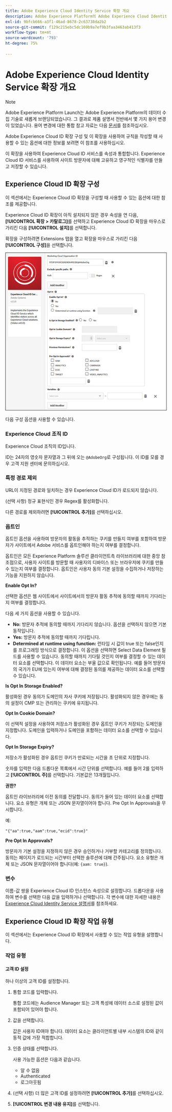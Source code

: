 ```yaml
---
title: Adobe Experience Cloud Identity Service 확장 개요
description: Adobe Experience Platform의 Adobe Experience Cloud Identity 서비스 태그 확장에 대해 알아봅니다.
exl-id: 9bfcb666-a3f1-46ad-8678-2c63738da2b2
source-git-commit: f129c215ebc5dc169b9a7ef9b3faa3463ab413f3
workflow-type: tm+mt
source-wordcount: '793'
ht-degree: 75%

---
```


# Adobe Experience Cloud Identity Service 확장 개요

>[!NOTE]
>
>Adobe Experience Platform Launch는 Adobe Experience Platform의 데이터 수집 기술로 새롭게 브랜딩되었습니다. 그 결과로 제품 설명서 전반에서 몇 가지 용어 변경이 있었습니다. 용어 변경에 대한 통합 참고 자료는 다음 [문서](../../../term-updates.md)를 참조하십시오.

Adobe Experience Cloud ID 확장 구성 및 이 확장을 사용하여 규칙을 작성할 때 사용할 수 있는 옵션에 대한 정보를 보려면 이 참조를 사용하십시오.

이 확장을 사용하여 Experience Cloud ID 서비스를 속성과 통합합니다. Experience Cloud ID 서비스를 사용하여 사이트 방문자에 대해 고유하고 영구적인 식별자를 만들고 저장할 수 있습니다.

## Experience Cloud ID 확장 구성

이 섹션에서는 Experience Cloud ID 확장을 구성할 때 사용할 수 있는 옵션에 대한 참조를 제공합니다.

Experience Cloud ID 확장이 아직 설치되지 않은 경우 속성을 연 다음, **[!UICONTROL 확장 > 카탈로그]**&#x200B;를 선택하고 Experience Cloud ID 확장을 마우스로 가리킨 다음 **[!UICONTROL 설치]**&#x200B;를 선택합니다.

확장을 구성하려면 Extensions 탭을 열고 확장을 마우스로 가리킨 다음 **[!UICONTROL 구성]**&#x200B;을 선택합니다.

![](../../../images/optin.jpg)

다음 구성 옵션을 사용할 수 있습니다.

### Experience Cloud 조직 ID

Experience Cloud 조직의 ID입니다.

ID는 24자의 영숫자 문자열과 그 뒤에 오는 `@AdobeOrg`로 구성됩니다. 이 ID를 모를 경우 고객 지원 센터에 문의하십시오.

### 특정 경로 제외

URL이 지정된 경로와 일치하는 경우 Experience Cloud ID가 로드되지 않습니다.

(선택 사항) 정규 표현식인 경우 Regex를 활성화합니다.

다른 경로를 제외하려면 **[!UICONTROL 추가]**&#x200B;를 선택하십시오.

### 옵트인

옵트인 옵션을 사용하여 방문자의 활동을 추적하는 쿠키를 만들지 여부를 포함하여 방문자가 사이트에서 Adobe 서비스를 옵트인해야 하는지 여부를 결정합니다.

옵트인은 모든 Experience Platform 솔루션 클라이언트측 라이브러리에 대한 중앙 참조점으로, 사용자 사이트를 방문할 때 사용자의 디바이스 또는 브라우저에 쿠키를 만들 수 있는지 여부를 결정합니다. 옵트인은 사용자 동의 기본 설정을 수집하거나 저장하는 기능을 지원하지 않습니다.

**Enable Opt In?**

선택한 옵션은 웹 사이트에서 사이트에서의 방문자 활동 추적에 동의할 때까지 기다리는지 여부를 결정합니다.

다음 세 가지 옵션을 사용할 수 있습니다.

* **No:** 방문자 추적에 동의할 때까지 기다리지 않습니다. 옵션을 선택하지 않으면 기본 동작입니다.
* **Yes:** 방문자 추적에 동의할 때까지 기다립니다.
* **Determined at runtime using function:** 런타임 시 값이 true 또는 false인지를 프로그래밍 방식으로 결정합니다. 이 옵션을 선택하면 Select Data Element 필드를 사용할 수 있습니다. 동의할 때까지 기다릴 것인지 여부를 결정할 수 있는 데이터 요소를 선택합니다. 이 데이터 요소는 부울 값으로 확인됩니다. 예를 들어 방문자의 국가가 EU에 있는지 여부에 대해 결정된 동의를 제공하는 데이터 요소를 선택할 수 있습니다.

**Is Opt In Storage Enabled?**

활성화된 경우 동의가 도메인의 자사 쿠키에 저장됩니다. 활성화되지 않은 경우에는 동의 설정이 CMP 또는 관리하는 쿠키에 유지됩니다.

**Opt In Cookie Domain?**

이 선택적 설정을 사용하여 저장소가 활성화된 경우 옵트인 쿠키가 저장되는 도메인을 지정합니다. 도메인을 입력하거나 도메인을 포함하는 데이터 요소를 선택할 수 있습니다.

**Opt In Storage Expiry?**

저장소가 활성화된 경우 옵트인 쿠키가 만료되는 시간을 초 단위로 지정합니다.

숫자를 입력한 다음 드롭다운 목록에서 시간 단위를 선택합니다. 예를 들어 2를 입력하고 **[!UICONTROL 주]**&#x200B;를 선택합니다. 기본값은 13개월입니다.

**권한?**

옵트인 라이브러리에 이전 동의를 전달합니다. 동의가 들어 있는 데이터 요소를 선택합니다. 요소 유형은 개체 또는 JSON 문자열이어야 합니다. Pre Opt In Approvals을 무시합니다.

예:

`"{"aa":true,"aam":true,"ecid":true}"`

**Pre Opt In Approvals?**

방문자가 기본 설정을 지정하지 않은 경우 승인하거나 거부할 카테고리를 정의합니다. 동의는 페이지가 로드되는 시간부터 선택한 솔루션에 대해 간주됩니다. 요소 유형은 개체 또는 JSON 문자열이어야 합니다(예: `{aam: true}`).

### 변수

이름-값 쌍을 Experience Cloud ID 인스턴스 속성으로 설정합니다. 드롭다운을 사용하여 변수를 선택한 다음 값을 입력하거나 선택합니다. 각 변수에 대한 자세한 내용은 [Experience Cloud Identity Service 설명서](https://experiencecloud.adobe.com/resources/help/ko_KR/mcvid/mcvid-overview.html)를 참조하세요.

## Experience Cloud ID 확장 작업 유형

이 섹션에서는 Experience Cloud ID 확장에서 사용할 수 있는 작업 유형을 설명합니다.

### 작업 유형

#### 고객 ID 설정

하나 이상의 고객 ID를 설정합니다.

1. 통합 코드를 입력합니다.

   통합 코드에는 Audience Manager 또는 고객 특성에 데이터 소스로 설정된 값이 포함되어 있어야 합니다.

1. 값을 선택합니다.

   값은 사용자 ID여야 합니다. 데이터 요소는 클라이언트별 내부 시스템의 ID와 같이 동적 값에 가장 적합합니다.

1. 인증 상태를 선택합니다.

   사용 가능한 옵션은 다음과 같습니다.

   * 알 수 없음
   * Authenticated
   * 로그아웃됨

1. (선택 사항) 더 많은 고객 ID를 설정하려면 **[!UICONTROL 추가]**&#x200B;를 선택하십시오.
1. **[!UICONTROL 변경 내용 유지]**&#x200B;를 선택합니다.

